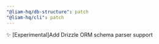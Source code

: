 ```yaml
---
"@liam-hq/db-structure": patch
"@liam-hq/cli": patch
---
```


✨ [Experimental]Add Drizzle ORM schema parser support
